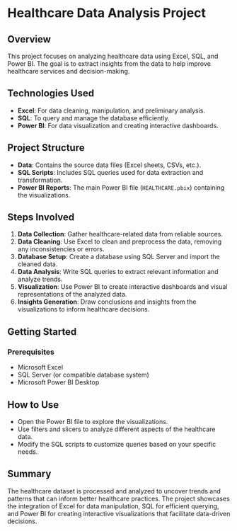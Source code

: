 # Healthcare Data Analysis Project

## Overview
This project focuses on analyzing healthcare data using Excel, SQL, and Power BI. The goal is to extract insights from the data to help improve healthcare services and decision-making.

## Technologies Used
- **Excel**: For data cleaning, manipulation, and preliminary analysis.
- **SQL**: To query and manage the database efficiently.
- **Power BI**: For data visualization and creating interactive dashboards.

## Project Structure
- **Data**: Contains the source data files (Excel sheets, CSVs, etc.).
- **SQL Scripts**: Includes SQL queries used for data extraction and transformation.
- **Power BI Reports**: The main Power BI file (`HEALTHCARE.pbix`) containing the visualizations.

## Steps Involved
1. **Data Collection**: Gather healthcare-related data from reliable sources.
2. **Data Cleaning**: Use Excel to clean and preprocess the data, removing any inconsistencies or errors.
3. **Database Setup**: Create a database using SQL Server and import the cleaned data.
4. **Data Analysis**: Write SQL queries to extract relevant information and analyze trends.
5. **Visualization**: Use Power BI to create interactive dashboards and visual representations of the analyzed data.
6. **Insights Generation**: Draw conclusions and insights from the visualizations to inform healthcare decisions.

## Getting Started

### Prerequisites
- Microsoft Excel
- SQL Server (or compatible database system)
- Microsoft Power BI Desktop

## How to Use
- Open the Power BI file to explore the visualizations.
- Use filters and slicers to analyze different aspects of the healthcare data.
- Modify the SQL scripts to customize queries based on your specific needs.

## Summary
The healthcare dataset is processed and analyzed to uncover trends and patterns that can inform better healthcare practices. The project showcases the integration of Excel for data manipulation, SQL for efficient querying, and Power BI for creating interactive visualizations that facilitate data-driven decisions.

